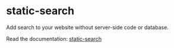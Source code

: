 # static-search

Add search to your website without server-side code or database.

Read the documentation: [static-search](https://staticsearch.com)
